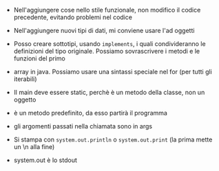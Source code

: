 * Nell'aggiungere cose nello stile funzionale, non modifico il codice precedente, evitando problemi nel codice
* Nell'aggiungere nuovi tipi di dati, mi conviene usare l'ad oggetti

* Posso creare sottotipi, usando `implements`, i quali condivideranno le definizioni del tipo originale. Possiamo sovrascrivere i metodi e le funzioni del primo 

* array in java. Possiamo usare una sintassi speciale nel for (per tutti gli iterabili)

* Il main deve essere static, perchè è un metodo della classe, non un oggetto
* è un metodo predefinito, da esso partirà il programma
* gli argomenti passati nella chiamata sono in args
* Si stampa con `system.out.println`  o `system.out.print` (la prima mette un \\n alla fine)
* system.out è lo stdout